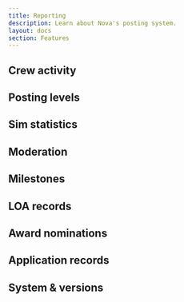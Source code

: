 ```yaml
---
title: Reporting
description: Learn about Nova's posting system.
layout: docs
section: Features
---
```


## Crew activity

## Posting levels

## Sim statistics

## Moderation

## Milestones

## LOA records

## Award nominations

## Application records

## System & versions
